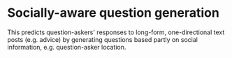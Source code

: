 # Socially-aware question generation

This predicts question-askers' responses to long-form, one-directional text posts (e.g. advice) by generating questions based partly on social information, e.g. question-asker location.
